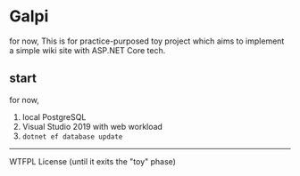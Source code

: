 # Galpi

for now, This is for practice-purposed toy project which aims to implement a simple wiki site with ASP.NET Core tech.


## start

for now,

1. local PostgreSQL
2. Visual Studio 2019 with web workload
3. `dotnet ef database update`

---

WTFPL License (until it exits the "toy" phase)
